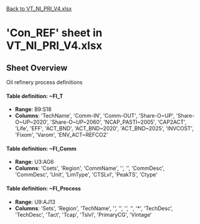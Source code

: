 [Back to VT_NI_PRI_V4.xlsx](README.md)

# 'Con_REF' sheet in VT_NI_PRI_V4.xlsx

## Sheet Overview

Oil refinery process definitions

#### Table definition: ~FI_T
- **Range**: B9:S18
- **Columns**: 'TechName', 'Comm-IN', 'Comm-OUT', 'Share-O\~UP', 'Share-O\~UP\~2020', 'Share-O\~UP\~2060', 'NCAP_PASTI\~2005', 'CAP2ACT', 'Life', 'EFF', 'ACT_BND', 'ACT_BND\~2020', 'ACT_BND\~2025', 'INVCOST', 'Fixom', 'Varom', 'ENV_ACT\~REFCO2'

#### Table definition: ~FI_Comm
- **Range**: U3:AG6
- **Columns**: 'Csets', 'Region', 'CommName', '*', '*', 'CommDesc', 'CommDesc', 'Unit', 'LimType', 'CTSLvl', 'PeakTS', 'Ctype'

#### Table definition: ~FI_Process
- **Range**: U9:AJ13
- **Columns**: 'Sets', 'Region', 'TechName', '*', '*', '*', '*', '*', 'TechDesc', 'TechDesc', 'Tact', 'Tcap', 'Tslvl', 'PrimaryCG', 'Vintage'

